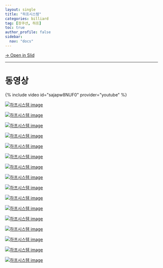 ```yaml
---
layout: single
title: "하프시스템"
categories: billiard
tag: [장쿠션, 하프] 
toc: true
author_profile: false
sidebar:
  nav: "docs"
---
```


[→ Open in Slid](https://slid.cc/docs/529e7bd9998544baa282ea16dd27e621)

---

# 동영상 #

{% include video id="sajapw8NUF0" provider="youtube" %}

[![하프시스템 image](https://slid-users-assets-v1-seoul.s3.ap-northeast-2.amazonaws.com/public/capture_images/529e7bd9998544baa282ea16dd27e621/39745f12-6a3b-4b16-aa23-2f64645d9ab9.png)](https://slid.cc/vdocs/529e7bd9998544baa282ea16dd27e621?v=d1e8ded0cecc47ec93e20a9ef82ba52c&start=72.6221040038147)

[![하프시스템 image](https://slid-users-assets-v1-seoul.s3.ap-northeast-2.amazonaws.com/public/capture_images/529e7bd9998544baa282ea16dd27e621/e1a97ae2-b154-4815-bacd-5ea774f7c477.png)](https://slid.cc/vdocs/529e7bd9998544baa282ea16dd27e621?v=d1e8ded0cecc47ec93e20a9ef82ba52c&start=99.67648306103516)

[![하프시스템 image](https://slid-users-assets-v1-seoul.s3.ap-northeast-2.amazonaws.com/public/capture_images/529e7bd9998544baa282ea16dd27e621/9c9e4e48-9e3e-46ef-bc8f-9333bbbec56a.png)](https://slid.cc/vdocs/529e7bd9998544baa282ea16dd27e621?v=d1e8ded0cecc47ec93e20a9ef82ba52c&start=116.1266650743866)

[![하프시스템 image](https://slid-users-assets-v1-seoul.s3.ap-northeast-2.amazonaws.com/public/capture_images/529e7bd9998544baa282ea16dd27e621/aa966d0c-ec6b-44ad-832a-a4e1631314f3.png)](https://slid.cc/vdocs/529e7bd9998544baa282ea16dd27e621?v=d1e8ded0cecc47ec93e20a9ef82ba52c&start=155.46287695803832)

[![하프시스템 image](https://slid-users-assets-v1-seoul.s3.ap-northeast-2.amazonaws.com/public/capture_images/529e7bd9998544baa282ea16dd27e621/a9406630-cbab-459f-ac90-e370183f1520.png)](https://slid.cc/vdocs/529e7bd9998544baa282ea16dd27e621?v=d1e8ded0cecc47ec93e20a9ef82ba52c&start=187.26401509536743)

[![하프시스템 image](https://slid-users-assets-v1-seoul.s3.ap-northeast-2.amazonaws.com/public/capture_images/529e7bd9998544baa282ea16dd27e621/1a1b8ba7-e70e-4102-a739-2fe3ff2608f8.png)](https://slid.cc/vdocs/529e7bd9998544baa282ea16dd27e621?v=d1e8ded0cecc47ec93e20a9ef82ba52c&start=290.70107305340576)

[![하프시스템 image](https://slid-users-assets-v1-seoul.s3.ap-northeast-2.amazonaws.com/public/capture_images/529e7bd9998544baa282ea16dd27e621/119b1176-da21-4dae-952f-e3766c247e60.png)](https://slid.cc/vdocs/529e7bd9998544baa282ea16dd27e621?v=d1e8ded0cecc47ec93e20a9ef82ba52c&start=300.3075171277924)

[![하프시스템 image](https://slid-users-assets-v1-seoul.s3.ap-northeast-2.amazonaws.com/public/capture_images/529e7bd9998544baa282ea16dd27e621/cd48913f-2d56-43fe-b6fa-8e1a6744e8cc.png)](https://slid.cc/vdocs/529e7bd9998544baa282ea16dd27e621?v=d1e8ded0cecc47ec93e20a9ef82ba52c&start=313.1987980591278)

[![하프시스템 image](https://slid-users-assets-v1-seoul.s3.ap-northeast-2.amazonaws.com/public/capture_images/529e7bd9998544baa282ea16dd27e621/21736053-ffed-4fb2-be4a-5716d16a728a.png)](https://slid.cc/vdocs/529e7bd9998544baa282ea16dd27e621?v=d1e8ded0cecc47ec93e20a9ef82ba52c&start=340.58499716975405)

[![하프시스템 image](https://slid-users-assets-v1-seoul.s3.ap-northeast-2.amazonaws.com/public/capture_images/529e7bd9998544baa282ea16dd27e621/4563e809-77a4-4657-aaab-ab3f33cec914.png)](https://slid.cc/vdocs/529e7bd9998544baa282ea16dd27e621?v=d1e8ded0cecc47ec93e20a9ef82ba52c&start=354.73980584931945)

[![하프시스템 image](https://slid-users-assets-v1-seoul.s3.ap-northeast-2.amazonaws.com/public/capture_images/529e7bd9998544baa282ea16dd27e621/02b45d13-ade9-4c91-b7aa-9442688f258c.png)](https://slid.cc/vdocs/529e7bd9998544baa282ea16dd27e621?v=d1e8ded0cecc47ec93e20a9ef82ba52c&start=401.66450105722043)

[![하프시스템 image](https://slid-users-assets-v1-seoul.s3.ap-northeast-2.amazonaws.com/public/capture_images/529e7bd9998544baa282ea16dd27e621/42e5b740-5352-46bd-91d8-50455b5bfe0b.png)](https://slid.cc/vdocs/529e7bd9998544baa282ea16dd27e621?v=d1e8ded0cecc47ec93e20a9ef82ba52c&start=425.93558298664857)

[![하프시스템 image](https://slid-users-assets-v1-seoul.s3.ap-northeast-2.amazonaws.com/public/capture_images/529e7bd9998544baa282ea16dd27e621/b1e3b779-6bfa-4148-8e83-63b5045925c9.png)](https://slid.cc/vdocs/529e7bd9998544baa282ea16dd27e621?v=d1e8ded0cecc47ec93e20a9ef82ba52c&start=440.4675631125336)

[![하프시스템 image](https://slid-users-assets-v1-seoul.s3.ap-northeast-2.amazonaws.com/public/capture_images/529e7bd9998544baa282ea16dd27e621/ac762689-dc94-4ac4-b5f0-cfcb64de5ea2.png)](https://slid.cc/vdocs/529e7bd9998544baa282ea16dd27e621?v=d1e8ded0cecc47ec93e20a9ef82ba52c&start=460.6047778855591)

[![하프시스템 image](https://slid-users-assets-v1-seoul.s3.ap-northeast-2.amazonaws.com/public/capture_images/529e7bd9998544baa282ea16dd27e621/d288658c-1433-47d9-9382-6c96eca298e1.png)](https://slid.cc/vdocs/529e7bd9998544baa282ea16dd27e621?v=d1e8ded0cecc47ec93e20a9ef82ba52c&start=463.7063999485016)

[![하프시스템 image](https://slid-users-assets-v1-seoul.s3.ap-northeast-2.amazonaws.com/public/capture_images/529e7bd9998544baa282ea16dd27e621/31fa504e-7848-40b6-a501-e0bbac8df540.png)](https://slid.cc/vdocs/529e7bd9998544baa282ea16dd27e621?v=d1e8ded0cecc47ec93e20a9ef82ba52c&start=482.11253395613096)



